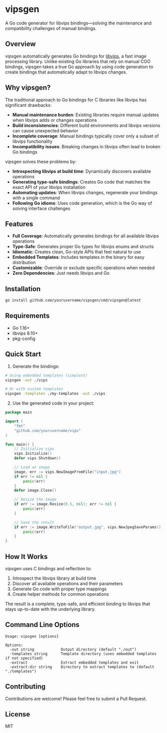 # vipsgen

A Go code generator for libvips bindings—solving the maintenance and compatibility challenges of manual bindings.

## Overview

vipsgen automatically generates Go bindings for [libvips](https://github.com/libvips/libvips), a fast image processing library. Unlike existing Go libraries that rely on manual CGO bindings, vipsgen takes a true Go approach by using code generation to create bindings that automatically adapt to libvips changes.

## Why vipsgen?

The traditional approach to Go bindings for C libraries like libvips has significant drawbacks:

- **Manual maintenance burden**: Existing libraries require manual updates when libvips adds or changes operations
- **Build inconsistencies**: Different build environments and libvips versions can cause unexpected behavior
- **Incomplete coverage**: Manual bindings typically cover only a subset of libvips functionality
- **Incompatibility issues**: Breaking changes in libvips often lead to broken Go bindings

vipsgen solves these problems by:

- **Introspecting libvips at build time**: Dynamically discovers available operations
- **Generating type-safe bindings**: Creates Go code that matches the exact API of your libvips installation
- **Automating updates**: When libvips changes, regenerate your bindings with a single command
- **Following Go idioms**: Uses code generation, which is the Go way of solving interface challenges

## Features

- **Full Coverage**: Automatically generates bindings for all available libvips operations
- **Type-Safe**: Generates proper Go types for libvips enums and structs
- **Idiomatic**: Creates clean, Go-style APIs that feel natural to use
- **Embedded Templates**: Includes templates in the binary for easy distribution
- **Customizable**: Override or exclude specific operations when needed
- **Zero Dependencies**: Just needs libvips and Go

## Installation

```bash
go install github.com/yourusername/vipsgen/cmd/vipsgen@latest
```

## Requirements

- Go 1.16+
- libvips 8.10+
- pkg-config

## Quick Start

1. Generate the bindings:

```bash
# Using embedded templates (simplest)
vipsgen -out ./vips

# Or with custom templates
vipsgen -templates ./my-templates -out ./vips
```

2. Use the generated code in your project:

```go
package main

import (
	"fmt"
	"github.com/yourusername/vips"
)

func main() {
	// Initialize vips
	vips.Initialize()
	defer vips.Shutdown()

	// Load an image
	image, err := vips.NewImageFromFile("input.jpg")
	if err != nil {
		panic(err)
	}
	defer image.Close()

	// Resize the image
	if err := image.Resize(0.5, nil); err != nil {
		panic(err)
	}

	// Save the result
	if err := image.WriteToFile("output.jpg", vips.NewJpegSaveParams()); err != nil {
		panic(err)
	}
}
```

## How It Works

vipsgen uses C bindings and reflection to:

1. Introspect the libvips library at build time
2. Discover all available operations and their parameters
3. Generate Go code with proper type mappings
4. Create helper methods for common operations

The result is a complete, type-safe, and efficient binding to libvips that stays up-to-date with the underlying library.

## Command Line Options

```
Usage: vipsgen [options]

Options:
  -out string            Output directory (default "./out")
  -templates string      Template directory (uses embedded templates if not specified)
  -extract               Extract embedded templates and exit
  -extract-dir string    Directory to extract templates to (default "./templates")
```

## Contributing

Contributions are welcome! Please feel free to submit a Pull Request.

## License

MIT
